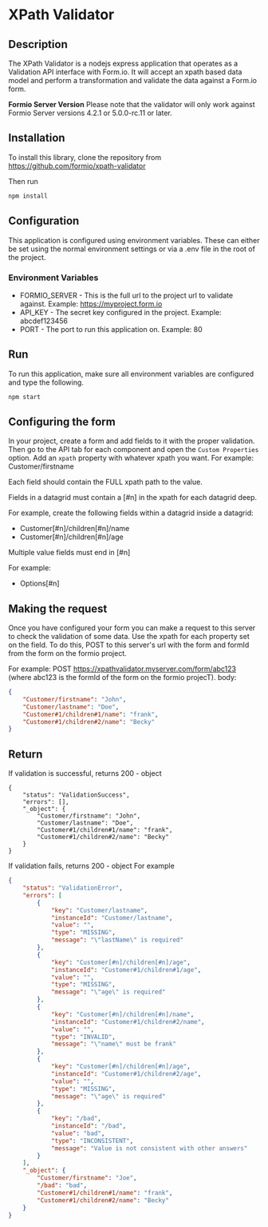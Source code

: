 # XPath Validator

## Description
The XPath Validator is a nodejs express application that operates as a Validation API interface with Form.io. It will accept an xpath based data model and perform a transformation and validate the data against a Form.io form.

**Formio Server Version** Please note that the validator will only work against Formio Server versions 4.2.1 or 5.0.0-rc.11 or later.

## Installation
To install this library, clone the repository from https://github.com/formio/xpath-validator

Then run
```bash
npm install
```

## Configuration
This application is configured using environment variables. These can either be set using the normal environment settings or via a .env file in the root of the project.

### Environment Variables
 - FORMIO_SERVER - This is the full url to the project url to validate against. Example: https://myproject.form.io
 - API_KEY - The secret key configured in the project. Example: abcdef123456
 - PORT - The port to run this application on. Example: 80

## Run
To run this application, make sure all environment variables are configured and type the following.

```bash
npm start
```

## Configuring the form
In your project, create a form and add fields to it with the proper validation. Then go to the API tab for each component and open the ```Custom Properties``` option. Add an ```xpath``` property with whatever xpath you want. For example: Customer/firstname

Each field should contain the FULL xpath path to the value.

Fields in a datagrid must contain a [#n] in the xpath for each datagrid deep.

For example, create the following fields within a datagrid inside a datagrid:
 - Customer[#n]/children[#n]/name
 - Customer[#n]/children[#n]/age
 
Multiple value fields must end in [#n]

For example:
 - Options[#n]

## Making the request
Once you have configured your form you can make a request to this server to check the validation of some data. Use the xpath for each property set on the field. To do this, POST to this server's url with the form and formId from the form on the formio project.

For example:
POST https://xpathvalidator.myserver.com/form/abc123 (where abc123 is the formId of the form on the formio projecT).
body:
```json
{
    "Customer/firstname": "John",
    "Customer/lastname": "Doe",
    "Customer#1/children#1/name": "frank",
    "Customer#1/children#2/name": "Becky"
}
```

## Return
If validation is successful, returns 200 - object

```
{
    "status": "ValidationSuccess",
    "errors": [],
    "_object": {
        "Customer/firstname": "John",
        "Customer/lastname": "Doe",
        "Customer#1/children#1/name": "frank",
        "Customer#1/children#2/name": "Becky"
    }
}
```

If validation fails, returns 200 - object
For example

```json
{
    "status": "ValidationError",
    "errors": [
        {
            "key": "Customer/lastname",
            "instanceId": "Customer/lastname",
            "value": "",
            "type": "MISSING",
            "message": "\"lastName\" is required"
        },
        {
            "key": "Customer[#n]/children[#n]/age",
            "instanceId": "Customer#1/children#1/age",
            "value": "",
            "type": "MISSING",
            "message": "\"age\" is required"
        },
        {
            "key": "Customer[#n]/children[#n]/name",
            "instanceId": "Customer#1/children#2/name",
            "value": "",
            "type": "INVALID",
            "message": "\"name\" must be frank"
        },
        {
            "key": "Customer[#n]/children[#n]/age",
            "instanceId": "Customer#1/children#2/age",
            "value": "",
            "type": "MISSING",
            "message": "\"age\" is required"
        },
        {
            "key": "/bad",
            "instanceId": "/bad",
            "value": "bad",
            "type": "INCONSISTENT",
            "message": "Value is not consistent with other answers"
        }
    ],
    "_object": {
        "Customer/firstname": "Joe",
        "/bad": "bad",
        "Customer#1/children#1/name": "frank",
        "Customer#1/children#2/name": "Becky"
    }
}
```

